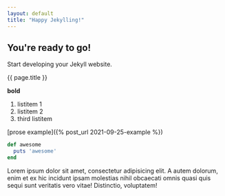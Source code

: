 ```yaml
---
layout: default
title: "Happy Jekylling!"
---
```


## You're ready to go!

Start developing your Jekyll website.

{{ page.title }}


**bold**

1. listitem 1
2. listitem 2
3. third listitem


[prose example]({% post_url 2021-09-25-example %})

 ```rb
 def awesome
   puts 'awesome'
 end
 ```
Lorem ipsum dolor sit amet, consectetur adipisicing elit. A autem dolorum, enim et ex hic incidunt ipsam molestias nihil obcaecati omnis quasi quis sequi sunt veritatis vero vitae! Distinctio, voluptatem!

